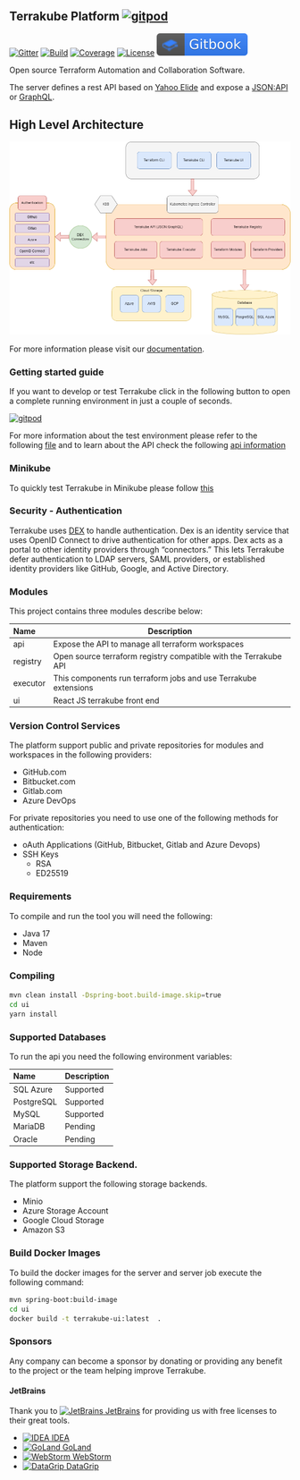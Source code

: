 ## Terrakube Platform [![gitpod](https://img.shields.io/badge/Gitpod-ready--to--code-blue?logo=gitpod&style=flat-square)](https://gitpod.io/#https://github.com/AzBuilder/terrakube)

[![Gitter](https://badges.gitter.im/AzBuilder/community.svg)](https://gitter.im/AzBuilder/community?utm_source=badge&utm_medium=badge&utm_campaign=pr-badge)
[![Build](https://github.com/AzBuilder/azb-server/actions/workflows/pull_request.yml/badge.svg)](https://github.com/AzBuilder/azb-server/actions/workflows/pull_request.yml)
[![Coverage](https://sonarcloud.io/api/project_badges/measure?project=AzBuilder_azb-server&metric=coverage)](https://sonarcloud.io/dashboard?id=AzBuilder_azb-server)
[![License](https://img.shields.io/badge/License-Apache%202.0-blue.svg)](https://github.com/AzBuilder/azb-server/blob/main/LICENSE)
[![gitbook](https://raw.githubusercontent.com/aleen42/badges/master/src/gitbook_2.svg)](https://gitpod.io/#https://github.com/AzBuilder/terrakube)

Open source Terraform Automation and Collaboration Software.

The server defines a rest API based on [Yahoo Elide](https://elide.io/) and expose a [JSON:API](https://jsonapi.org/) or [GraphQL](https://graphql.org/).

## High Level Architecture
![Architecture](https://raw.githubusercontent.com/AzBuilder/docs/master/.gitbook/assets/TerrakubeV2.png)

For more information please visit our [documentation](https://docs.terrakube.org/).

### Getting started guide

If you want to develop or test Terrakube click in the following button to open a complete running environment in just a couple of seconds.

[![gitpod](https://img.shields.io/badge/Gitpod-ready--to--code-blue?logo=gitpod&style=flat-square)](https://gitpod.io/#https://github.com/AzBuilder/terrakube)

For more information about the test environment please refer to the following [file](development.md) and to learn about the API check the following [api information](https://docs.terrakube.org/api/methods)

### Minikube

To quickly test Terrakube in Minikube please follow [this](https://docs.terrakube.org/getting-started/deployment/minikube)

### Security - Authentication

Terrakube uses [DEX](https://dexidp.io/docs/connectors/) to handle authentication. Dex is an identity service that uses OpenID Connect to drive authentication for other apps.
Dex acts as a portal to other identity providers through “connectors.” This lets Terrakube defer authentication to LDAP servers, SAML providers, or established identity providers like GitHub, Google, and Active Directory.

### Modules
This project contains three modules describe below:

| Name     | Description                                                      |
|:---------|------------------------------------------------------------------|
| api      | Expose the API to manage all terraform workspaces                |
| registry | Open source terraform registry compatible with the Terrakube API |
| executor | This components run terraform jobs and use Terrakube extensions  |
| ui       | React JS terrakube front end                                     |

### Version Control Services
The platform support public and private repositories for modules and workspaces in the following providers:

* GitHub.com
* Bitbucket.com
* Gitlab.com
* Azure DevOps

For private repositories you need to use one of the following methods for authentication:

* oAuth Applications (GitHub, Bitbucket, Gitlab and Azure Devops)
* SSH Keys 
  - RSA
  - ED25519

### Requirements

To compile and run the tool you will need the following:

* Java 17
* Maven
* Node

### Compiling

```bash
mvn clean install -Dspring-boot.build-image.skip=true
cd ui 
yarn install
```

### Supported Databases
To run the api you need the following environment variables:

| Name             | Description |
|:-----------------|-------------|
| SQL Azure        | Supported   |
| PostgreSQL       | Supported   |
| MySQL            | Supported   |
| MariaDB          | Pending     |
| Oracle           | Pending     |

### Supported Storage Backend.

The platform support the following storage backends.
- Minio
- Azure Storage Account
- Google Cloud Storage
- Amazon S3

### Build Docker Images

To build the docker images for the server and server job execute the following command:
```bash
mvn spring-boot:build-image
cd ui 
docker build -t terrakube-ui:latest  .
```

### Sponsors

Any company can become a sponsor by donating or providing any benefit to the project or the team helping improve Terrakube.

#### JetBrains

Thank you to [<img src="https://resources.jetbrains.com/storage/products/company/brand/logos/jb_beam.svg" alt="JetBrains" width="32"> JetBrains](https://jb.gg/OpenSource)
for providing us with free licenses to their great tools.

* [<img src="https://resources.jetbrains.com/storage/products/company/brand/logos/IntelliJ_IDEA_icon.svg" alt="IDEA" width="32"> IDEA](https://www.jetbrains.com/idea/)
* [<img src="https://resources.jetbrains.com/storage/products/company/brand/logos/GoLand_icon.svg" alt="GoLand" width="32"> GoLand](https://www.jetbrains.com/go/)
* [<img src="https://resources.jetbrains.com/storage/products/company/brand/logos/WebStorm_icon.svg" alt="WebStorm" width="32"> WebStorm](https://www.jetbrains.com/webstorm/)
* [<img src="https://resources.jetbrains.com/storage/products/company/brand/logos/DataGrip_icon.svg" alt="DataGrip" width="32"> DataGrip](https://www.jetbrains.com/datagrip/)
